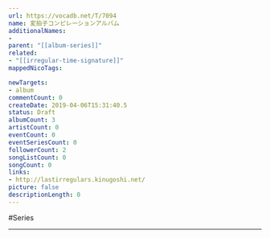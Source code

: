 ```yaml
---
url: https://vocadb.net/T/7094
name: 変拍子コンピレーションアルバム
additionalNames: 
- 
parent: "[[album-series]]"
related:
- "[[irregular-time-signature]]"
mappedNicoTags:

newTargets:
- album
commentCount: 0
createDate: 2019-04-06T15:31:40.5
status: Draft
albumCount: 3
artistCount: 0
eventCount: 0
eventSeriesCount: 0
followerCount: 2
songListCount: 0
songCount: 0
links: 
- http://lastirregulars.kinugoshi.net/
picture: false
descriptionLength: 0
---
```


#Series



---

